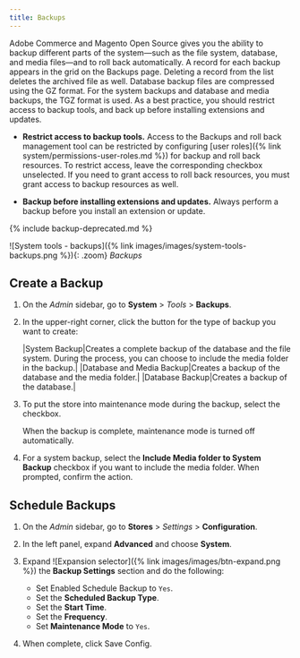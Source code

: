 ```yaml
---
title: Backups
---
```


Adobe Commerce and Magento Open Source gives you the ability to backup different parts of the system—such as the file system, database, and media files—and to roll back automatically. A record for each backup appears in the grid on the Backups page. Deleting a record from the list deletes the archived file as well. Database backup files are compressed using the GZ format. For the system backups and database and media backups, the TGZ format is used. As a best practice, you should restrict access to backup tools, and back up before installing extensions and updates.

- **Restrict access to backup tools.** Access to the Backups and roll back management tool can be restricted by configuring [user roles]({% link system/permissions-user-roles.md %}) for backup and roll back resources. To restrict access, leave the corresponding checkbox unselected. If you need to grant access to roll back resources, you must grant access to backup resources as well.

- **Backup before installing extensions and updates.** Always perform a backup before you install an extension or update.

{% include backup-deprecated.md %}

![System tools - backups]({% link images/images/system-tools-backups.png %}){: .zoom}
_Backups_

## Create a Backup

1. On the _Admin_ sidebar, go to **System** > _Tools_ > **Backups**.

1. In the upper-right corner, click the button for the type of backup you want to create:

    |System Backup|Creates a complete backup of the database and the file system. During the process, you can choose to include the media folder in the backup.|
    |Database and Media Backup|Creates a backup of the database and the media folder.|
    |Database Backup|Creates a backup of the database.|

1. To put the store into maintenance mode during the backup, select the checkbox.

   When the backup is complete, maintenance mode is turned off automatically.

1. For a system backup, select the **Include Media folder to System Backup** checkbox if you want to include the media folder. When prompted, confirm the action.

## Schedule Backups

1. On the _Admin_ sidebar, go to **Stores** > _Settings_ > **Configuration**.

1. In the left panel, expand **Advanced** and choose **System**.

1. Expand ![Expansion selector]({% link images/images/btn-expand.png %}) the **Backup Settings** section and do the following:

   - Set Enabled Schedule Backup to `Yes`.
   - Set the **Scheduled Backup Type**.
   - Set the **Start Time**.
   - Set the **Frequency**.
   - Set **Maintenance Mode** to `Yes`.

1. When complete, click <span class="btn">Save Config</span>.
